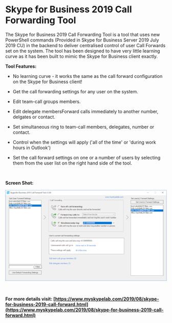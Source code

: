 Skype for Business 2019 Call Forwarding Tool
============================================

            

The Skype for Business 2019 Call Forwarding Tool is a tool that uses new PowerShell commands (Provided in Skype for Business Server 2019 July 2019 CU) in the backend to deliver centralised control of user Call Forwards set on the system. The tool has been
 designed to have very little learning curve as it has been built to mimic the Skype for Business client exactly.


**Tool Features:**


  *  No learning curve - it works the same as the call forward configuration on the Skype for Business client!

  *  Get the call forwarding settings for any user on the system. 
  *  Edit team-call groups members. 
  *  Edit delegate membersForward calls immediately to another number, delgates or contact.

  *  Set simultaneous ring to team-call members, delegates, number or contact. 
  *  Control when the settings will apply ('all of the time' or 'during work hours in Outlook')

  *  Set the call forward settings on one or a number of users by selecting them from the user list on the right hand side of the tool.


 


**Screen Shot:**


![Image](https://github.com/jamescussen/skype-for-business-2019-call-forwarding-tool/raw/master/skype-for-business-2019-call-forwarding-tool_sm.png)


 


**For more details visit: [https://www.myskypelab.com/2019/08/skype-for-business-2019-call-forward.html](https://www.myskypelab.com/2019/08/skype-for-business-2019-call-forward.html)**



        
    

